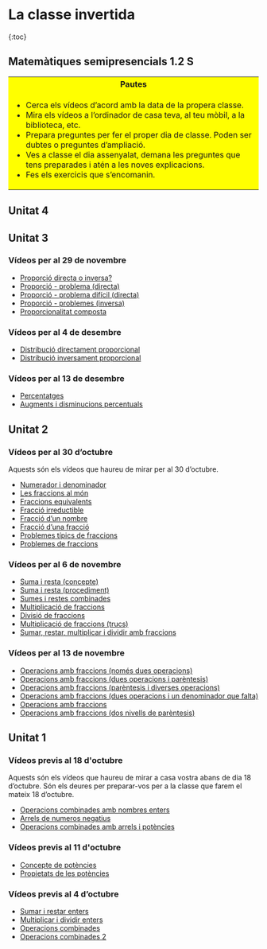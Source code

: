 # La classe invertida

{:toc}

## Matemàtiques semipresencials 1.2 S

<table style="background-color: yellow">
  <tr><th>Pautes</th></tr>
  <tr><td>
    <ul>
      <li>Cerca els vídeos d’acord amb la data de la propera classe.</li>
      <li>Mira els vídeos a l’ordinador de casa teva, al teu mòbil, a la biblioteca, etc.</li>
      <li>Prepara preguntes per fer el proper dia de classe. Poden ser dubtes o preguntes d’ampliació.</li>
      <li>Ves a classe el dia assenyalat, demana les preguntes que tens preparades i atén a les noves explicacions.</li>
      <li>Fes els exercicis que s’encomanin.</li>
    </ul>
    </td>
  </tr>
</table>

## Unitat 4

## Unitat 3

### Vídeos per al 29 de novembre

* [Proporció directa o inversa?](https://youtu.be/fUFQk63lj6w)
* [Proporció - problema (directa)](https://youtu.be/N9WUr_GAc7c)
* [Proporció - problema difícil (directa)](https://youtu.be/vRhX5fOV8N8)
* [Proporció - problemes (inversa)](https://youtu.be/DmHCK3o-GqU)
* [Proporcionalitat composta](https://youtu.be/_Fr7S3TDG4c)

### Vídeos per al 4 de desembre

* [Distribució directament proporcional](https://youtu.be/_PKLLfJlbDQ)
* [Distribució inversament proporcional](https://youtu.be/0ld3O_6h2_E)

### Vídeos per al 13 de desembre

* [Percentatges](https://youtu.be/7lWOmJfoa1I)
* [Augments i disminucions percentuals](https://youtu.be/Ugr3nu6isoQ)

## Unitat 2

### Vídeos per al 30 d’octubre

Aquests són els vídeos que haureu de mirar per al 30 d’octubre.

* [Numerador i denominador](https://youtu.be/Fc8O5PWuPHM)
* [Les fraccions al món](https://youtu.be/t4Vz8O7TIAI)
* [Fraccions equivalents](https://youtu.be/bi4aMuDdPXY)
* [Fracció irreductible](https://youtu.be/WUDMQEWpCHU)
* [Fracció d’un nombre](https://youtu.be/EtRYNQRwrUQ)
* [Fracció d’una fracció](https://youtu.be/g4ppIoJ9_mU)
* [Problemes típics de fraccions](https://youtu.be/O9HQD38HBL8)
* [Problemes de fraccions](https://youtu.be/7e9eL_ujXhU)

### Vídeos per al 6 de novembre

* [Suma i resta (concepte)](https://youtu.be/OsWFCi8MJWw)
* [Suma i resta (procediment)](https://youtu.be/xUpNQaP8-5k)
* [Sumes i restes combinades](https://youtu.be/ia87ti5MSCo)
* [Multiplicació de fraccions](https://youtu.be/LRwTLbTEzO0)
* [Divisió de fraccions](https://youtu.be/l8Gh-Apvouc)
* [Multiplicació de fraccions (trucs)](https://youtu.be/IGjP9pYj01Y)
* [Sumar, restar, multiplicar i dividir amb fraccions](https://youtu.be/aVSIgoYhbs4)

### Vídeos per al 13 de novembre

* [Operacions amb fraccions (només dues operacions)](https://youtu.be/2K3ZlaE0k04)
* [Operacions amb fraccions (dues operacions i parèntesis)](https://youtu.be/KZBB9qaeP88)
* [Operacions amb fraccions (parèntesis i diverses operacions)](https://youtu.be/IwCdq0r2pHY)
* [Operacions amb fraccions (dues operacions i un denominador que falta)](https://youtu.be/VcwZjWnT_B4)
* [Operacions amb fraccions](https://youtu.be/FctEO0Bkr80)
* [Operacions amb fraccions (dos nivells de parèntesis)](https://youtu.be/ehOjwMfdvIs)

## Unitat 1

### Vídeos previs al 18 d'octubre

Aquests són els vídeos que haureu de mirar a casa vostra abans de dia 18 d’octubre. Són els deures per preparar-vos per a la classe que farem el mateix 18 d’octubre.

* [Operacions combinades amb nombres enters](https://youtu.be/CrzVEw_lZsU)
* [Arrels de numeros negatius](https://www.youtube.com/watch?v=9rj5h_rDlNY)
* [Operacions combinades amb arrels i potències](https://www.youtube.com/watch?v=RmpqVoWOo4A)

### Vídeos previs al 11 d'octubre

* [Concepte de potències](https://youtu.be/_jg4YITUpMk)
* [Propietats de les potències](https://youtu.be/6M3HaPOiV8I)

### Vídeos previs al 4 d’octubre

* [Sumar i restar enters](https://youtu.be/aGJ00fU5Cik)
* [Multiplicar i dividir enters](https://youtu.be/T6X2dRqxeBU)
* [Operacions combinades](https://youtu.be/UWkvBSCBOIY)
* [Operacions combinades 2](https://youtu.be/9dbjqlR19e8)

